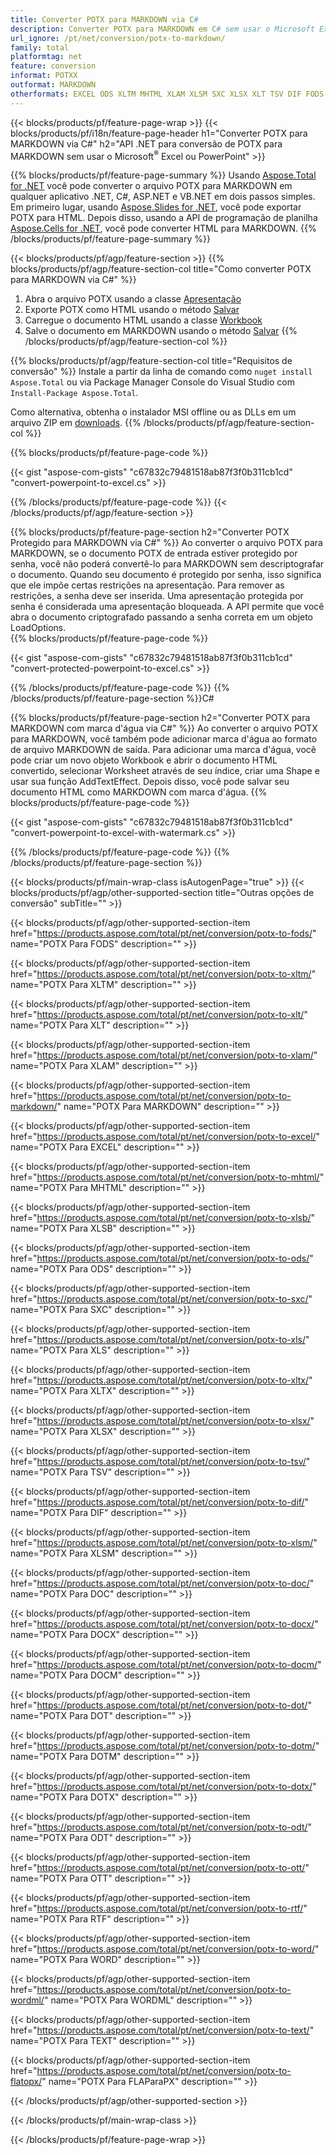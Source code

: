 ```yaml
---
title: Converter POTX para MARKDOWN via C#
description: Converter POTX para MARKDOWN em C# sem usar o Microsoft Excel ou Powerpoint
url_ignore: /pt/net/conversion/potx-to-markdown/
family: total
platformtag: net
feature: conversion
informat: POTXX
outformat: MARKDOWN
otherformats: EXCEL ODS XLTM MHTML XLAM XLSM SXC XLSX XLT TSV DIF FODS XLSB XLTX MARKDOWN XLS DOC DOCX DOCM DOT DOTM DOTX ODT OTT RTF WORD WORDML TEXT FLATOPX
---
```

{{< blocks/products/pf/feature-page-wrap >}}
{{< blocks/products/pf/i18n/feature-page-header h1="Converter POTX para MARKDOWN via C#" h2="API .NET para conversão de POTX para MARKDOWN sem usar o Microsoft<sup>&reg;</sup> Excel ou PowerPoint" >}}

{{% blocks/products/pf/feature-page-summary %}}
Usando [Aspose.Total for .NET](https://products.aspose.com/total/net/) você pode converter o arquivo POTX para MARKDOWN em qualquer aplicativo .NET, C#, ASP.NET e VB.NET em dois passos simples. Em primeiro lugar, usando [Aspose.Slides for .NET](https://products.aspose.com/slides/net/), você pode exportar POTX para HTML. Depois disso, usando a API de programação de planilha [Aspose.Cells for .NET](https://products.aspose.com/cells/net/), você pode converter HTML para MARKDOWN.
{{% /blocks/products/pf/feature-page-summary  %}}

{{< blocks/products/pf/agp/feature-section >}}
{{% blocks/products/pf/agp/feature-section-col title="Como converter POTX para MARKDOWN via C#" %}}
1. Abra o arquivo POTX usando a classe [Apresentação](https://reference.aspose.com/slides/net/aspose.slides/presentation)
2. Exporte POTX como HTML usando o método [Salvar](https://reference.aspose.com/slides/net/aspose.slides.presentation/save/methods/5)
3. Carregue o documento HTML usando a classe [Workbook](https://reference.aspose.com/cells/net/aspose.cells/workbook)
4. Salve o documento em MARKDOWN usando o método [Salvar](https://reference.aspose.com/cells/net/aspose.cells.workbook/save/methods/4)
{{% /blocks/products/pf/agp/feature-section-col %}}

{{% blocks/products/pf/agp/feature-section-col title="Requisitos de conversão" %}}
Instale a partir da linha de comando como ```nuget install Aspose.Total``` ou via Package Manager Console do Visual Studio com ```Install-Package Aspose.Total```.

Como alternativa, obtenha o instalador MSI offline ou as DLLs em um arquivo ZIP em [downloads](https://releases.aspose.com/total/net).
{{% /blocks/products/pf/agp/feature-section-col %}}

{{% blocks/products/pf/feature-page-code %}}

{{< gist "aspose-com-gists" "c67832c79481518ab87f3f0b311cb1cd" "convert-powerpoint-to-excel.cs" >}}


{{% /blocks/products/pf/feature-page-code %}}
{{< /blocks/products/pf/agp/feature-section >}}

{{% blocks/products/pf/feature-page-section  h2="Converter POTX Protegido para MARKDOWN via C#" %}}
Ao converter o arquivo POTX para MARKDOWN, se o documento POTX de entrada estiver protegido por senha, você não poderá convertê-lo para MARKDOWN sem descriptografar o documento. Quando seu documento é protegido por senha, isso significa que ele impõe certas restrições na apresentação. Para remover as restrições, a senha deve ser inserida. Uma apresentação protegida por senha é considerada uma apresentação bloqueada. A API permite que você abra o documento criptografado passando a senha correta em um objeto LoadOptions.  
{{% blocks/products/pf/feature-page-code %}}

{{< gist "aspose-com-gists" "c67832c79481518ab87f3f0b311cb1cd" "convert-protected-powerpoint-to-excel.cs" >}}

{{% /blocks/products/pf/feature-page-code  %}}
{{% /blocks/products/pf/feature-page-section %}}C#

{{% blocks/products/pf/feature-page-section  h2="Converter POTX para MARKDOWN com marca d'água via C#" %}}
Ao converter o arquivo POTX para MARKDOWN, você também pode adicionar marca d'água ao formato de arquivo MARKDOWN de saída. Para adicionar uma marca d'água, você pode criar um novo objeto Workbook e abrir o documento HTML convertido, selecionar Worksheet através de seu índice, criar uma Shape e usar sua função AddTextEffect. Depois disso, você pode salvar seu documento HTML como MARKDOWN com marca d'água. 
{{% blocks/products/pf/feature-page-code %}}

{{< gist "aspose-com-gists" "c67832c79481518ab87f3f0b311cb1cd" "convert-powerpoint-to-excel-with-watermark.cs" >}}

{{% /blocks/products/pf/feature-page-code  %}}
{{% /blocks/products/pf/feature-page-section %}}

{{< blocks/products/pf/main-wrap-class isAutogenPage="true" >}}
{{< blocks/products/pf/agp/other-supported-section title="Outras opções de conversão" subTitle="" >}}

{{< blocks/products/pf/agp/other-supported-section-item href="https://products.aspose.com/total/pt/net/conversion/potx-to-fods/" name="POTX Para FODS" description="" >}}

{{< blocks/products/pf/agp/other-supported-section-item href="https://products.aspose.com/total/pt/net/conversion/potx-to-xltm/" name="POTX Para XLTM" description="" >}}

{{< blocks/products/pf/agp/other-supported-section-item href="https://products.aspose.com/total/pt/net/conversion/potx-to-xlt/" name="POTX Para XLT" description="" >}}

{{< blocks/products/pf/agp/other-supported-section-item href="https://products.aspose.com/total/pt/net/conversion/potx-to-xlam/" name="POTX Para XLAM" description="" >}}

{{< blocks/products/pf/agp/other-supported-section-item href="https://products.aspose.com/total/pt/net/conversion/potx-to-markdown/" name="POTX Para MARKDOWN" description="" >}}

{{< blocks/products/pf/agp/other-supported-section-item href="https://products.aspose.com/total/pt/net/conversion/potx-to-excel/" name="POTX Para EXCEL" description="" >}}

{{< blocks/products/pf/agp/other-supported-section-item href="https://products.aspose.com/total/pt/net/conversion/potx-to-mhtml/" name="POTX Para MHTML" description="" >}}

{{< blocks/products/pf/agp/other-supported-section-item href="https://products.aspose.com/total/pt/net/conversion/potx-to-xlsb/" name="POTX Para XLSB" description="" >}}

{{< blocks/products/pf/agp/other-supported-section-item href="https://products.aspose.com/total/pt/net/conversion/potx-to-ods/" name="POTX Para ODS" description="" >}}

{{< blocks/products/pf/agp/other-supported-section-item href="https://products.aspose.com/total/pt/net/conversion/potx-to-sxc/" name="POTX Para SXC" description="" >}}

{{< blocks/products/pf/agp/other-supported-section-item href="https://products.aspose.com/total/pt/net/conversion/potx-to-xls/" name="POTX Para XLS" description="" >}}

{{< blocks/products/pf/agp/other-supported-section-item href="https://products.aspose.com/total/pt/net/conversion/potx-to-xltx/" name="POTX Para XLTX" description="" >}}

{{< blocks/products/pf/agp/other-supported-section-item href="https://products.aspose.com/total/pt/net/conversion/potx-to-xlsx/" name="POTX Para XLSX" description="" >}}

{{< blocks/products/pf/agp/other-supported-section-item href="https://products.aspose.com/total/pt/net/conversion/potx-to-tsv/" name="POTX Para TSV" description="" >}}

{{< blocks/products/pf/agp/other-supported-section-item href="https://products.aspose.com/total/pt/net/conversion/potx-to-dif/" name="POTX Para DIF" description="" >}}

{{< blocks/products/pf/agp/other-supported-section-item href="https://products.aspose.com/total/pt/net/conversion/potx-to-xlsm/" name="POTX Para XLSM" description="" >}}

{{< blocks/products/pf/agp/other-supported-section-item href="https://products.aspose.com/total/pt/net/conversion/potx-to-doc/" name="POTX Para DOC" description="" >}}

{{< blocks/products/pf/agp/other-supported-section-item href="https://products.aspose.com/total/pt/net/conversion/potx-to-docx/" name="POTX Para DOCX" description="" >}}

{{< blocks/products/pf/agp/other-supported-section-item href="https://products.aspose.com/total/pt/net/conversion/potx-to-docm/" name="POTX Para DOCM" description="" >}}

{{< blocks/products/pf/agp/other-supported-section-item href="https://products.aspose.com/total/pt/net/conversion/potx-to-dot/" name="POTX Para DOT" description="" >}}

{{< blocks/products/pf/agp/other-supported-section-item href="https://products.aspose.com/total/pt/net/conversion/potx-to-dotm/" name="POTX Para DOTM" description="" >}}

{{< blocks/products/pf/agp/other-supported-section-item href="https://products.aspose.com/total/pt/net/conversion/potx-to-dotx/" name="POTX Para DOTX" description="" >}}

{{< blocks/products/pf/agp/other-supported-section-item href="https://products.aspose.com/total/pt/net/conversion/potx-to-odt/" name="POTX Para ODT" description="" >}}

{{< blocks/products/pf/agp/other-supported-section-item href="https://products.aspose.com/total/pt/net/conversion/potx-to-ott/" name="POTX Para OTT" description="" >}}

{{< blocks/products/pf/agp/other-supported-section-item href="https://products.aspose.com/total/pt/net/conversion/potx-to-rtf/" name="POTX Para RTF" description="" >}}

{{< blocks/products/pf/agp/other-supported-section-item href="https://products.aspose.com/total/pt/net/conversion/potx-to-word/" name="POTX Para WORD" description="" >}}

{{< blocks/products/pf/agp/other-supported-section-item href="https://products.aspose.com/total/pt/net/conversion/potx-to-wordml/" name="POTX Para WORDML" description="" >}}

{{< blocks/products/pf/agp/other-supported-section-item href="https://products.aspose.com/total/pt/net/conversion/potx-to-text/" name="POTX Para TEXT" description="" >}}

{{< blocks/products/pf/agp/other-supported-section-item href="https://products.aspose.com/total/pt/net/conversion/potx-to-flatopx/" name="POTX Para FLAParaPX" description="" >}}



{{< /blocks/products/pf/agp/other-supported-section >}}

{{< /blocks/products/pf/main-wrap-class >}}

{{< /blocks/products/pf/feature-page-wrap >}}